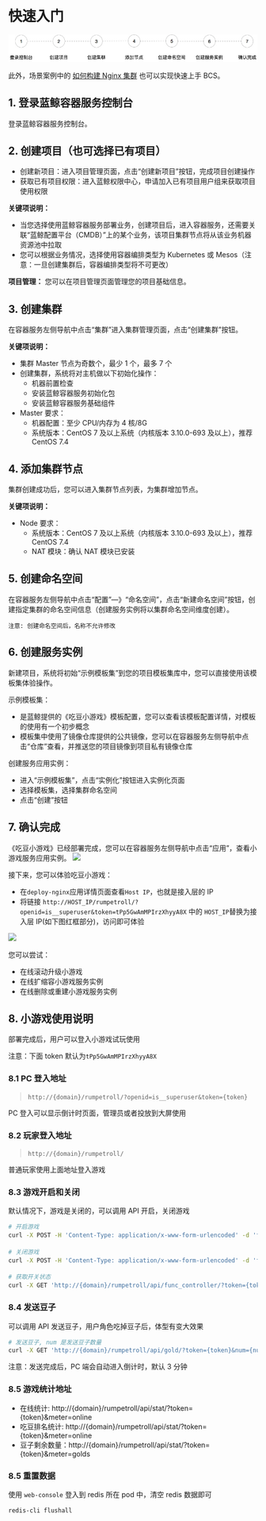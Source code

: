 # 快速入门

![](media/15290519660825.jpg)

此外，场景案例中的 [如何构建 Nginx 集群](../Scenes/Bcs_deploy_nginx_cluster.md) 也可以实现快速上手 BCS。

## 1. 登录蓝鲸容器服务控制台

登录蓝鲸容器服务控制台。

## 2. 创建项目（也可选择已有项目）
- 创建新项目：进入项目管理页面，点击“创建新项目”按钮，完成项目创建操作
- 获取已有项目权限：进入蓝鲸权限中心，申请加入已有项目用户组来获取项目使用权限

**关键项说明：**
- 当您选择使用蓝鲸容器服务部署业务，创建项目后，进入容器服务，还需要关联“蓝鲸配置平台（CMDB）”上的某个业务，该项目集群节点将从该业务机器资源池中拉取
- 您可以根据业务情况，选择使用容器编排类型为 Kubernetes 或 Mesos（注意：一旦创建集群后，容器编排类型将不可更改）

**项目管理：**
您可以在项目管理页面管理您的项目基础信息。


## 3. 创建集群
在容器服务左侧导航中点击“集群”进入集群管理页面，点击“创建集群”按钮。

**关键项说明：**
- 集群 Master 节点为奇数个，最少 1 个，最多 7 个
- 创建集群，系统将对主机做以下初始化操作：
    - 机器前置检查
    - 安装蓝鲸容器服务初始化包
    - 安装蓝鲸容器服务基础组件
- Master 要求：
    - 机器配置：至少 CPU/内存为 4 核/8G
    - 系统版本：CentOS 7 及以上系统（内核版本 3.10.0-693 及以上），推荐 CentOS 7.4


## 4. 添加集群节点

集群创建成功后，您可以进入集群节点列表，为集群增加节点。

**关键项说明：**
- Node 要求：
    - 系统版本：CentOS 7 及以上系统（内核版本 3.10.0-693 及以上），推荐 CentOS 7.4
    - NAT 模块：确认 NAT 模块已安装

## 5. 创建命名空间

在容器服务左侧导航中点击“配置”—》“命名空间”，点击“新建命名空间”按钮，创建指定集群的命名空间信息（创建服务实例将以集群命名空间维度创建）。

`注意: 创建命名空间后，名称不允许修改`

## 6. 创建服务实例
新建项目，系统将初始“示例模板集”到您的项目模板集库中，您可以直接使用该模板集体验操作。

示例模板集：
- 是蓝鲸提供的《吃豆小游戏》模板配置，您可以查看该模板配置详情，对模板的使用有一个初步概念
- 模板集中使用了镜像仓库提供的公共镜像，您可以在容器服务左侧导航中点击“仓库”查看，并推送您的项目镜像到项目私有镜像仓库

创建服务应用实例：
- 进入“示例模板集”，点击“实例化”按钮进入实例化页面
- 选择模板集，选择集群命名空间
- 点击“创建”按钮

## 7. 确认完成

《吃豆小游戏》已经部署完成，您可以在容器服务左侧导航中点击“应用”，查看小游戏服务应用实例。
![](assets/rumpetroll_game/game_app.jpg)

接下来，您可以体验吃豆小游戏：

- 在`deploy-nginx`应用详情页面查看`Host IP`，也就是接入层的 IP
- 将链接 `http://HOST_IP/rumpetroll/?openid=is__superuser&token=tPp5GwAmMPIrzXhyyA8X` 中的 `HOST_IP`替换为接入层 IP(如下图红框部分)，访问即可体验

![](assets/rumpetroll_game/nginx_app.jpg)

您可以尝试：
- 在线滚动升级小游戏
- 在线扩缩容小游戏服务实例
- 在线删除或重建小游戏服务实例

## 8. 小游戏使用说明

部署完成后，用户可以登入小游戏试玩使用

注意：下面 token 默认为`tPp5GwAmMPIrzXhyyA8X`

### 8.1 PC 登入地址

> `http://{domain}/rumpetroll/?openid=is__superuser&token={token}`

PC 登入可以显示倒计时页面，管理员或者投放到大屏使用

### 8.2 玩家登入地址

> `http://{domain}/rumpetroll/`

普通玩家使用上面地址登入游戏

### 8.3 游戏开启和关闭

默认情况下，游戏是关闭的，可以调用 API 开启，关闭游戏


```bash
# 开启游戏
curl -X POST -H 'Content-Type: application/x-www-form-urlencoded' -d 'func_code=is_start&enabled=1' 'http://{domain}/rumpetroll/api/func_controller/?token={token}'

# 关闭游戏
curl -X POST -H 'Content-Type: application/x-www-form-urlencoded' -d 'func_code=is_start&enabled=0' 'http://{domain}/rumpetroll/api/func_controller/?token={token}'

# 获取开关状态
curl -X GET 'http://{domain}/rumpetroll/api/func_controller/?token={token}&func_code=is_start'
```

### 8.4 发送豆子

可以调用 API 发送豆子，用户角色吃掉豆子后，体型有变大效果

```bash
# 发送豆子, num 是发送豆子数量
curl -X GET 'http://{domain}/rumpetroll/api/gold/?token={token}&num={num}'
```

注意：发送完成后，PC 端会自动进入倒计时，默认 3 分钟

### 8.5 游戏统计地址

- 在线统计:  http://{domain}/rumpetroll/api/stat/?token={token}&meter=online
- 吃豆排名统计:  http://{domain}/rumpetroll/api/stat/?token={token}&meter=online
- 豆子剩余数量：http://{domain}/rumpetroll/api/stat/?token={token}&meter=golds

### 8.5 重置数据

使用 `web-console` 登入到 redis 所在 pod 中，清空 redis 数据即可

```bash
redis-cli flushall
```
